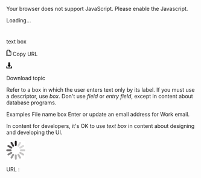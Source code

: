 Your browser does not support JavaScript. Please enable the Javascript.

Loading...

# 

text box

![Copy URL](text-box_files/Copy.png)
Copy URL

![Download](text-box_files/Download.png)

Download topic

Refer to a box in which the user enters text only by its label. If you must use a descriptor, use *box*. Don't use *field* or *entry field*, except in content about database programs.

Examples
File name box
Enter or update an email address for Work email.

In content for developers, it's OK to use *text box* in content about designing and developing the UI.

![In progress](text-box_files/activity-large.gif)

URL :
